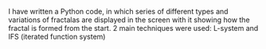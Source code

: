 I have written a Python code, in which series of different types and variations of fractalas are displayed in the screen with it showing how the fractal is formed from the start. 2 main techniques were used: L-system and IFS (iterated function system)
